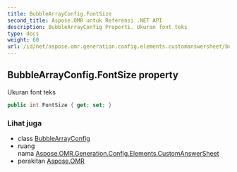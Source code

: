 ```yaml
---
title: BubbleArrayConfig.FontSize
second_title: Aspose.OMR untuk Referensi .NET API
description: BubbleArrayConfig Properti. Ukuran font teks
type: docs
weight: 60
url: /id/net/aspose.omr.generation.config.elements.customanswersheet/bubblearrayconfig/fontsize/
---
```

## BubbleArrayConfig.FontSize property

Ukuran font teks

```csharp
public int FontSize { get; set; }
```

### Lihat juga

* class [BubbleArrayConfig](../)
* ruang nama [Aspose.OMR.Generation.Config.Elements.CustomAnswerSheet](../../bubblearrayconfig/)
* perakitan [Aspose.OMR](../../../)


